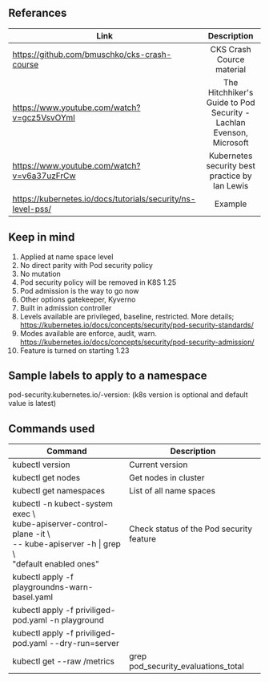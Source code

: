 ## Referances
| Link                                         | Description |
| -------------------------------------------- |:----------------------------------------:|
| https://github.com/bmuschko/cks-crash-course | CKS Crash Cource material                | 
| https://www.youtube.com/watch?v=gcz5VsvOYmI  | The Hitchhiker's Guide to Pod Security - Lachlan Evenson, Microsoft|
| https://www.youtube.com/watch?v=v6a37uzFrCw  | Kubernetes security best practice by Ian Lewis|
| https://kubernetes.io/docs/tutorials/security/ns-level-pss/| Example |

## Keep in mind
1. Applied at name space level 
1. No direct parity with Pod security policy  
1. No mutation  
1. Pod security policy will be removed in K8S 1.25  
1. Pod admission is the way to go now  
1. Other options gatekeeper, Kyverno    
1. Built in admission controller  
1. Levels available are privileged, baseline, restricted. More details; https://kubernetes.io/docs/concepts/security/pod-security-standards/
1. Modes available are enforce, audit, warn. https://kubernetes.io/docs/concepts/security/pod-security-admission/  
1. Feature is turned on starting 1.23  

## Sample labels to apply to a namespace
pod-security.kubernetes.io/<MODE>-version:<level>   (k8s version is optional and default value is latest)

## Commands used  
| Command                                              | Description |
| ---------------------------------------------------- | ---------------------------------------- |
| kubectl version                                      | Current version                          |
| kubectl get nodes                                    | Get nodes in cluster                     |
| kubectl get namespaces                               | List of all name spaces                  |
| kubectl -n kubect-system exec \ <br>kube-apiserver-control-plane -it \ <br> -- kube-apiserver -h \| grep \ <br> "default enabled ones"| Check status of the Pod security feature|
| kubectl apply -f playgroundns-warn-basel.yaml        ||
| kubectl apply -f priviliged-pod.yaml -n playground   ||
| kubectl apply -f priviliged-pod.yaml --dry-run=server||
| kubectl get --raw /metrics | grep pod_security_evaluations_total|What voilations we are hitting and how many times|

